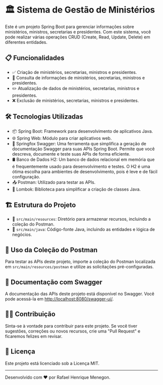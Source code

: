 # 🏛️ Sistema de Gestão de Ministérios

Este é um projeto Spring Boot para gerenciar informações sobre ministérios, ministros, secretarias e presidentes. Com este sistema, você pode realizar várias operações CRUD (Create, Read, Update, Delete) em diferentes entidades.

## 📋 Funcionalidades

- ✅ Criação de ministérios, secretarias, ministros e presidentes.
- 📖 Consulta de informações de ministérios, secretarias, ministros e presidentes.
- ✏️ Atualização de dados de ministérios, secretarias, ministros e presidentes.
- ❌ Exclusão de ministérios, secretarias, ministros e presidentes.

## 🛠️ Tecnologias Utilizadas

- 📦 Spring Boot: Framework para desenvolvimento de aplicativos Java.
- 🌐 Spring Web: Módulo para criar aplicativos web.
- 📄 Springfox Swagger: Uma ferramenta que simplifica a geração de documentação Swagger para suas APIs Spring Boot. Permite que você descreva, documente e teste suas APIs de forma eficiente.
- 🛢️ Banco de Dados H2: Um banco de dados relacional em memória que é frequentemente usado para desenvolvimento e testes. O H2 é uma ótima escolha para ambientes de desenvolvimento, pois é leve e de fácil configuração.
- 📤 Postman: Utilizado para testar as APIs.
- 🎨 Lombok: Biblioteca para simplificar a criação de classes Java.

## 🏗️ Estrutura do Projeto

- 📂 `src/main/resources`: Diretório para armazenar recursos, incluindo a coleção do Postman.
- 📂 `src/main/java`: Código-fonte Java, incluindo as entidades e lógica de negócios.

## 📃 Uso da Coleção do Postman

Para testar as APIs deste projeto, importe a coleção do Postman localizada em `src/main/resources/postman` e utilize as solicitações pré-configuradas.

## 📗 Documentação com Swagger

A documentação das APIs deste projeto está disponível no Swagger. Você pode acessá-la em [http://localhost:8080/swagger-ui/](http://localhost:8080/swagger-ui/).

## 👨‍💻 Contribuição

Sinta-se à vontade para contribuir para este projeto. Se você tiver sugestões, correções ou novos recursos, crie uma "Pull Request" e ficaremos felizes em revisar.

## 📄 Licença

Este projeto está licenciado sob a Licença MIT.

---

Desenvolvido com ❤️ por Rafael Henrique Menegon.
